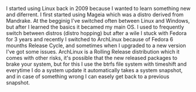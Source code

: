I started using Linux back in 2009 because I wanted to learn something new and diferrent. I first started using Mageia which was a distro derived from Mandrake.
At the begginig I've switched often between Linux and Windows, but after I learned the basics it becamed my main OS.
I used to frequently  switch between distros (distro hopping) but after a wile I stuck with Fedora for 3 years and recently I switched to ArchLinux because of Fedora 6 mounths Release Cycle, and sometimes when I upgraded to a new version I've got some issues.
ArchLinux is a Rolling Release distribution which it comes with other risks, it's possible that the new released packages to brake your system, but for this I use the btrfs file system with timeshift and everytime I do a system update it automatically takes a system snapshot, and in case of something wrong I can easely get back to a previous snapshot.